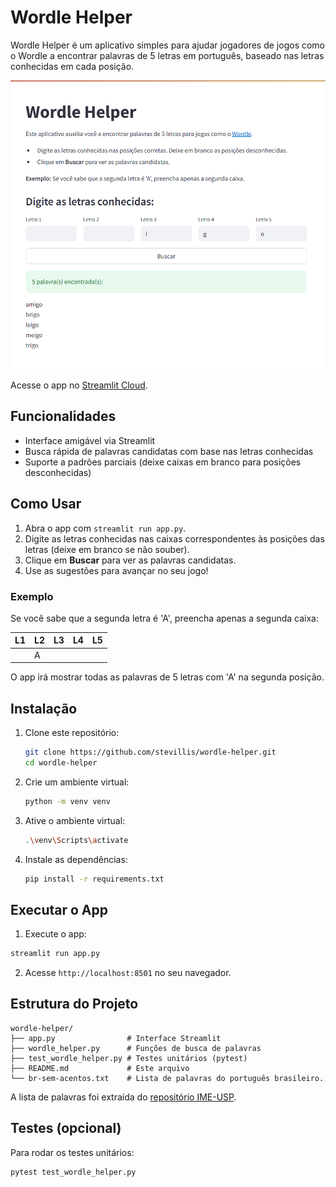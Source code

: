 # Wordle Helper

Wordle Helper é um aplicativo simples para ajudar jogadores de jogos como o Wordle a encontrar palavras de 5 letras em português, baseado nas letras conhecidas em cada posição.

![App preview](app_preview.png)

Acesse o app no [Streamlit Cloud](https://wordle-assistant.streamlit.app/).

## Funcionalidades
- Interface amigável via Streamlit
- Busca rápida de palavras candidatas com base nas letras conhecidas
- Suporte a padrões parciais (deixe caixas em branco para posições desconhecidas)

## Como Usar
1. Abra o app com `streamlit run app.py`.
2. Digite as letras conhecidas nas caixas correspondentes às posições das letras (deixe em branco se não souber).
3. Clique em **Buscar** para ver as palavras candidatas.
4. Use as sugestões para avançar no seu jogo!

### Exemplo
Se você sabe que a segunda letra é 'A', preencha apenas a segunda caixa:

| L1  | L2  | L3  | L4  | L5  |
| --- | --- | --- | --- | --- |
|     | A   |     |     |     |

O app irá mostrar todas as palavras de 5 letras com 'A' na segunda posição.

## Instalação
1. Clone este repositório:
   ```bash
   git clone https://github.com/stevillis/wordle-helper.git
   cd wordle-helper
   ```
2. Crie um ambiente virtual:
   ```bash
   python -m venv venv
   ```
3. Ative o ambiente virtual:
   ```bash
   .\venv\Scripts\activate
   ```
4. Instale as dependências:
   ```bash
   pip install -r requirements.txt
   ```

## Executar o App
1. Execute o app:
```bash
streamlit run app.py
```
2. Acesse `http://localhost:8501` no seu navegador.

## Estrutura do Projeto
```
wordle-helper/
├── app.py                # Interface Streamlit
├── wordle_helper.py      # Funções de busca de palavras
├── test_wordle_helper.py # Testes unitários (pytest)
├── README.md             # Este arquivo
└── br-sem-acentos.txt    # Lista de palavras do português brasileiro.
```

A lista de palavras foi extraída do [repositório IME-USP](https://www.ime.usp.br/~pf/dicios/).

## Testes (opcional)
Para rodar os testes unitários:
```bash
pytest test_wordle_helper.py
```
